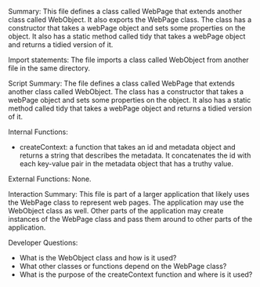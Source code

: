 Summary:
This file defines a class called WebPage that extends another class called WebObject. It also exports the WebPage class. The class has a constructor that takes a webPage object and sets some properties on the object. It also has a static method called tidy that takes a webPage object and returns a tidied version of it.

Import statements:
The file imports a class called WebObject from another file in the same directory.

Script Summary:
The file defines a class called WebPage that extends another class called WebObject. The class has a constructor that takes a webPage object and sets some properties on the object. It also has a static method called tidy that takes a webPage object and returns a tidied version of it.

Internal Functions:
- createContext: a function that takes an id and metadata object and returns a string that describes the metadata. It concatenates the id with each key-value pair in the metadata object that has a truthy value.

External Functions:
None.

Interaction Summary:
This file is part of a larger application that likely uses the WebPage class to represent web pages. The application may use the WebObject class as well. Other parts of the application may create instances of the WebPage class and pass them around to other parts of the application.

Developer Questions:
- What is the WebObject class and how is it used?
- What other classes or functions depend on the WebPage class?
- What is the purpose of the createContext function and where is it used?